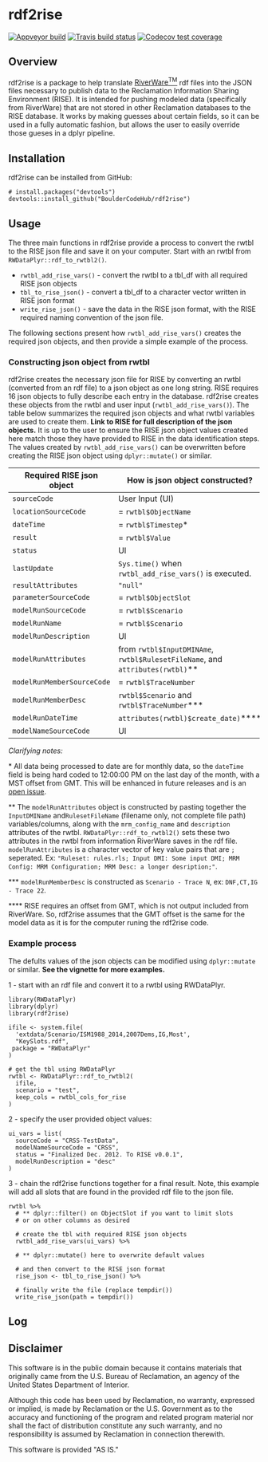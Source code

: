 rdf2rise
========================

<!-- badges: start -->
[![Appveyor build](https://ci.appveyor.com/api/projects/status/580nvuavt8c7mnar?svg=true)](https://ci.appveyor.com/project/rabutler-usbr/rdf2rise-63aa8) [![Travis build status](https://travis-ci.org/BoulderCodeHub/rdf2rise.svg?branch=master)](https://travis-ci.org/BoulderCodeHub/rdf2rise)  [![Codecov test coverage](https://codecov.io/gh/BoulderCodeHub/rdf2rise/branch/master/graph/badge.svg)](https://codecov.io/gh/BoulderCodeHub/rdf2rise?branch=master)
<!-- badges: end -->


## Overview

rdf2rise is a package to help translate [RiverWare<sup>TM</sup>](http://www.riverware.org) rdf files into the JSON files necessary to publish data to the Reclamation Information Sharing Environment (RISE). It is intended for pushing modeled data (specifically from RiverWare) that are not stored in other Reclamation databases to the RISE database. It works by making guesses about certain fields, so it can be used in a fully automatic fashion, but allows the user to easily override those gueses in a dplyr pipeline. 

## Installation

rdf2rise can be installed from GitHub:

```
# install.packages("devtools")
devtools::install_github("BoulderCodeHub/rdf2rise")
```

## Usage

The three main functions in rdf2rise provide a process to convert the rwtbl to the RISE json file and save it on your computer. Start with an rwtbl from `RWDataPlyr::rdf_to_rwtbl2()`.

- `rwtbl_add_rise_vars()` - convert the rwtbl to a tbl_df with all required RISE json objects
- `tbl_to_rise_json()` - convert a tbl_df to a character vector written in RISE json format
- `write_rise_json()` - save the data in the RISE json format, with the RISE required naming convention of the json file. 

The following sections present how `rwtbl_add_rise_vars()` creates the required json objects, and then provide a simple example of the process.

### Constructing json object from rwtbl

rdf2rise creates the necessary json file for RISE by converting an rwtbl (converted from an rdf file) to a json object as one long string. RISE requires 16 json objects to fully describe each entry in the database. rdf2rise creates these objects from the rwtbl and user input (`rwtbl_add_rise_vars()`). The table below summarizes the required json objects and what rwtbl variables are used to create them. **Link to RISE for full description of the json objects.** It is up to the user to ensure the RISE json object values created here match those they have provided to RISE in the data identification steps. The values created by `rwtbl_add_rise_vars()` can be overwritten before creating the RISE json object using `dplyr::mutate()` or similar.

| Required RISE json object | How is json object constructed? |
| --- | --- |
| `sourceCode` | User Input (UI) |
| `locationSourceCode` | = `rwtbl$ObjectName` |
| `dateTime` | = `rwtbl$Timestep`* |
| `result` | = `rwtbl$Value` |
| `status` | UI |
| `lastUpdate` | `Sys.time()` when `rwtbl_add_rise_vars()` is executed. |
| `resultAttributes` | `"null"` |
| `parameterSourceCode` | = `rwtbl$ObjectSlot` |
| `modelRunSourceCode` | = `rwtbl$Scenario` |
| `modelRunName` | = `rwtbl$Scenario` |
| `modelRunDescription` | UI |
| `modelRunAttributes` | from `rwtbl$InputDMINAme`, `rwtbl$RulesetFileName`, and `attributes(rwtbl)`** |
| `modelRunMemberSourceCode` | = `rwtbl$TraceNumber` |
| `modelRunMemberDesc` | `rwtbl$Scenario` and `rwtbl$TraceNumber`*** |
| `modelRunDateTime` | `attributes(rwtbl)$create_date)`**** |
| `modelNameSourceCode` | UI |

*Clarifying notes:*

\* All data being processed to date are for monthly data, so the `dateTime` field is being hard coded to 12:00:00 PM on the last day of the month, with a MST offset from GMT. This will be enhanced in future releases and is an [open issue](https://github.com/BoulderCodeHub/rdf2rise/issues/5).

** The `modelRunAttributes` object is constructed by pasting together the `InputDMIName` and`RulesetFileName` (filename only, not complete file path) variables/columns, along with the `mrm_config_name` and  `description` attributes of the rwtbl. `RWDataPlyr::rdf_to_rwtbl2()` sets these two attributes in the rwtbl from information RiverWare saves in the rdf file. `modelRunAttributes` is a character vector of key value pairs that are `;` seperated. Ex: `"Ruleset: rules.rls; Input DMI: Some input DMI; MRM Config: MRM Configuration; MRM Desc: a longer desription;"`.

*** `modelRunMemberDesc` is constructed as `Scenario - Trace N`, ex: `DNF,CT,IG - Trace 22`. 

**** RISE requires an offset from GMT, which is not output included from RiverWare. So, rdf2rise assumes that the GMT offset is the same for the model data as it is for the computer runing the rdf2rise code.

### Example process

The defults values of the json objects can be modified using `dplyr::mutate` or similar. **See the vignette for more examples.**

1 - start with an rdf file and convert it to a rwtbl using RWDataPlyr.

```
library(RWDataPlyr)
library(dplyr)
library(rdf2rise)

ifile <- system.file(
  'extdata/Scenario/ISM1988_2014,2007Dems,IG,Most',
  "KeySlots.rdf",
 package = "RWDataPlyr"
)

# get the tbl using RWDataPlyr
rwtbl <- RWDataPlyr::rdf_to_rwtbl2(
  ifile,
  scenario = "test",
  keep_cols = rwtbl_cols_for_rise
)
```

2 - specify the user provided object values:

```
ui_vars = list(
  sourceCode = "CRSS-TestData",
  modelNameSourceCode = "CRSS",
  status = "Finalized Dec. 2012. To RISE v0.0.1",
  modelRunDescription = "desc"
)
```

3 - chain the rdf2rise functions together for a final result. Note, this example will add all slots that are found in the provided rdf file to the json file.

```
rwtbl %>% 
  # ** dplyr::filter() on ObjectSlot if you want to limit slots
  # or on other columns as desired
  
  # create the tbl with required RISE json objects
  rwtbl_add_rise_vars(ui_vars) %>%
  
  # ** dplyr::mutate() here to overwrite default values

  # and then convert to the RISE json format
  rise_json <- tbl_to_rise_json() %>%

  # finally write the file (replace tempdir())
  write_rise_json(path = tempdir())
```

## Log

## Disclaimer

This software is in the public domain because it contains materials that originally came from the U.S. Bureau of Reclamation, an agency of the United States Department of Interior.

Although this code has been used by Reclamation, no warranty, expressed or implied, is made by Reclamation or the U.S. Government as to the accuracy and functioning of the program and related program material nor shall the fact of distribution constitute any such warranty, and no responsibility is assumed by Reclamation in connection therewith.

This software is provided "AS IS."
